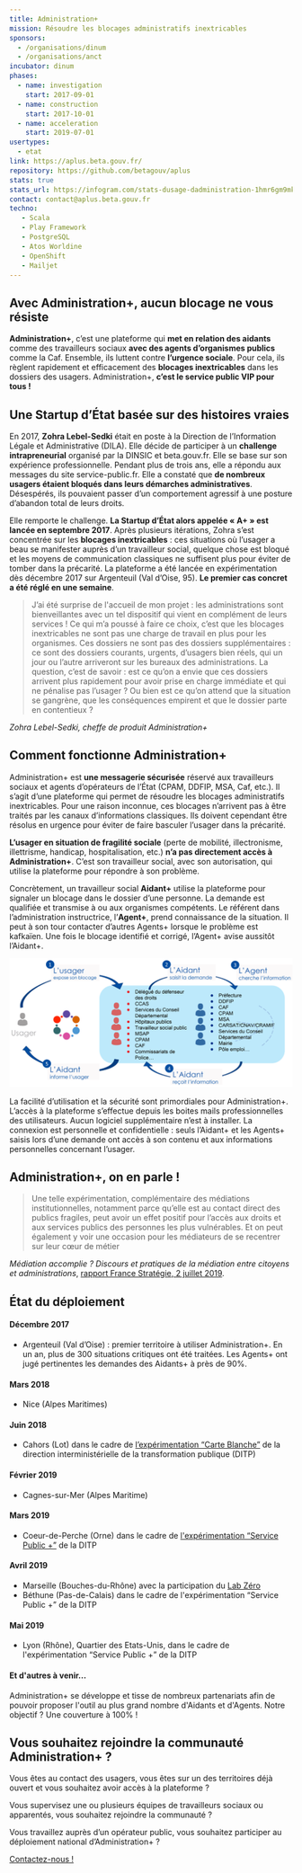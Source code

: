 ```yaml
---
title: Administration+
mission: Résoudre les blocages administratifs inextricables
sponsors: 
  - /organisations/dinum
  - /organisations/anct
incubator: dinum
phases:
  - name: investigation
    start: 2017-09-01
  - name: construction
    start: 2017-10-01
  - name: acceleration
    start: 2019-07-01
usertypes:
  - etat
link: https://aplus.beta.gouv.fr/
repository: https://github.com/betagouv/aplus
stats: true
stats_url: https://infogram.com/stats-dusage-dadministration-1hmr6gm9mk5o6nl?live
contact: contact@aplus.beta.gouv.fr
techno:
   - Scala
   - Play Framework
   - PostgreSQL
   - Atos Worldine
   - OpenShift
   - Mailjet
---
```


## Avec Administration+, aucun blocage ne vous résiste

**Administration+**, c’est une plateforme qui **met en relation des aidants** comme des travailleurs sociaux **avec des agents d’organismes publics** comme la Caf. Ensemble, ils luttent contre **l’urgence sociale**. Pour cela, ils règlent rapidement et efficacement des **blocages inextricables** dans les dossiers des usagers. Administration+, **c’est le service public VIP pour tous !**


## Une Startup d’État basée sur des histoires vraies

En 2017, **Zohra Lebel-Sedki** était en poste à la Direction de l’Information Légale et Administrative (DILA). Elle décide de participer à un **challenge intrapreneurial** organisé par la DINSIC et beta.gouv.fr. Elle se base sur son expérience professionnelle. Pendant plus de trois ans, elle a répondu aux messages du site service-public.fr. Elle a constaté que **de nombreux usagers étaient bloqués dans leurs démarches administratives**. Désespérés, ils pouvaient passer d’un comportement agressif à une posture d’abandon total de leurs droits.

Elle remporte le challenge. **La Startup d’État alors appelée « A+ » est lancée en septembre 2017**. Après plusieurs itérations, Zohra s’est concentrée sur les **blocages inextricables** : ces situations où l’usager a beau se manifester auprès d’un travailleur social, quelque chose est bloqué et les moyens de communication classiques ne suffisent plus pour éviter de tomber dans la précarité. La plateforme a été lancée en expérimentation dès décembre 2017 sur Argenteuil (Val d’Oise, 95). **Le premier cas concret a été réglé en une semaine**.

> J’ai été surprise de l'accueil de mon projet : les administrations sont bienveillantes avec un tel dispositif qui vient en complément de leurs services ! Ce qui m’a poussé à faire ce choix, c’est que les blocages inextricables ne sont pas une charge de travail en plus pour les organismes. Ces dossiers ne sont pas des dossiers supplémentaires : ce sont des dossiers courants, urgents, d’usagers bien réels, qui un jour ou l’autre arriveront sur les bureaux des administrations. La question, c’est de savoir : est ce qu’on a envie que ces dossiers arrivent plus rapidement pour avoir prise en charge immédiate et qui ne pénalise pas l’usager ? Ou bien est ce qu’on attend que la situation se gangrène, que les conséquences empirent et que le dossier parte en contentieux ?

*Zohra Lebel-Sedki, cheffe de produit Administration+*

## Comment fonctionne Administration+

Administration+ est **une messagerie sécurisée** réservé aux travailleurs sociaux et agents d’opérateurs de l’État (CPAM, DDFIP, MSA, Caf, etc.). Il s’agit d’une plateforme qui permet de résoudre les blocages administratifs inextricables. Pour une raison inconnue, ces blocages n’arrivent pas à être traités par les canaux d’informations classiques. Ils doivent cependant être résolus en urgence pour éviter de faire basculer l’usager dans la précarité.

**L’usager en situation de fragilité sociale** (perte de mobilité, illectronisme, illettrisme, handicap, hospitalisation, etc.) **n’a pas directement accès à Administration+**. C’est son travailleur social, avec son autorisation, qui utilise la plateforme pour répondre à son problème.

Concrètement, un travailleur social **Aidant+** utilise la plateforme pour signaler un blocage dans le dossier d’une personne. La demande est qualifiée et transmise à ou aux organismes compétents. Le référent dans l’administration instructrice, l’**Agent+**, prend connaissance de la situation. Il peut à son tour contacter d’autres Agents+ lorsque le problème est kafkaïen. Une fois le blocage identifié et corrigé, l’Agent+ avise aussitôt l’Aidant+.

![Schéma des intéractions entre Aidants+ et Agents+](/img/startups/aplus/schema-aidants-agents.png)

La facilité d’utilisation et la sécurité sont primordiales pour Administration+. L’accès à la plateforme s’effectue depuis les boites mails professionnelles des utilisateurs. Aucun logiciel supplémentaire n’est à installer. La connexion est personnelle et confidentielle : seuls l’Aidant+ et les Agents+ saisis lors d’une demande ont accès à son contenu et aux informations personnelles concernant l’usager.

## Administration+, on en parle !

> Une telle expérimentation, complémentaire des médiations institutionnelles, notamment parce qu’elle est au contact direct des publics fragiles, peut avoir un effet positif pour l’accès aux droits et aux services publics des personnes les plus vulnérables. Et on peut également y voir une occasion pour les médiateurs de se recentrer sur leur cœur de métier

*Médiation accomplie ? Discours et pratiques de la médiation entre citoyens et administrations*, [rapport France Stratégie, 2 juillet 2019](https://www.strategie.gouv.fr/publications/mediation-accomplie-discours-pratiques-de-mediation-entre-citoyens-administrations).

## État du déploiement

#### Décembre 2017
- Argenteuil (Val d’Oise) : premier territoire à utiliser Administration+. En un an, plus de 300 situations critiques ont été traitées. Les Agents+ ont jugé pertinentes les demandes des Aidants+ à près de 90%.

#### Mars 2018
- Nice (Alpes Maritimes)

#### Juin 2018
- Cahors (Lot) dans le cadre de [l’expérimentation “Carte Blanche”](https://www.modernisation.gouv.fr/nos-actions/carte-blanche) de la direction interministérielle de la transformation publique (DITP)

#### Février 2019
- Cagnes-sur-Mer (Alpes Maritime)

#### Mars 2019
- Coeur-de-Perche (Orne) dans le cadre de [l'expérimentation “Service Public +”](https://www.modernisation.gouv.fr/nos-actions/les-services-publics) de la DITP

#### Avril 2019
- Marseille (Bouches-du-Rhône) avec la participation du [Lab Zéro](https://www.lelabzero.fr/)
- Béthune (Pas-de-Calais) dans le cadre de l'expérimentation “Service Public +” de la DITP

#### Mai 2019
- Lyon (Rhône), Quartier des Etats-Unis, dans le cadre de l'expérimentation “Service Public +” de la DITP

#### Et d'autres à venir...
Administration+ se développe et tisse de nombreux partenariats afin de pouvoir proposer l'outil au plus grand nombre d'Aidants et d'Agents. Notre objectif ? Une couverture à 100% !

## Vous souhaitez rejoindre la communauté Administration+ ?

Vous êtes au contact des usagers, vous êtes sur un des territoires déjà ouvert et vous souhaitez avoir accès à la plateforme ?

Vous supervisez une ou plusieurs équipes de travailleurs sociaux ou apparentés, vous souhaitez rejoindre la communauté ?

Vous travaillez auprès d’un opérateur public, vous souhaitez participer au déploiement national d’Administration+ ?

[Contactez-nous !](mailto:contact@aplus.beta.gouv.fr?subject=Contact%20Site%20Beta%20Gouv)
